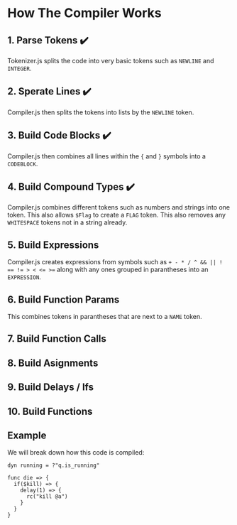# How The Compiler Works

## 1. Parse Tokens ✔️
  Tokenizer.js splits the code into very basic tokens such as `NEWLINE` and `INTEGER`.

## 2. Sperate Lines ✔️
  Compiler.js then splits the tokens into lists by the `NEWLINE` token.

## 3. Build Code Blocks ✔️
  Compiler.js then combines all lines within the `{` and `}` symbols into a `CODEBLOCK`.

## 4. Build Compound Types ✔️
  Compiler.js combines different tokens such as numbers and strings into one token. This also allows `$Flag` to create a `FLAG` token. This also removes any `WHITESPACE` tokens not in a string already.

## 5. Build Expressions
  Compiler.js creates expressions from symbols such as `+ - * / ^ && || ! == != > < <= >=` along with any ones grouped in parantheses into an `EXPRESSION`.

## 6. Build Function Params
  This combines tokens in parantheses that are next to a `NAME` token.

## 7. Build Function Calls

## 8. Build Asignments

## 9. Build Delays / Ifs

## 10. Build Functions

## Example
  We will break down how this code is compiled:
  ```
  dyn running = ?"q.is_running"

  func die => {
    if($kill) => {
      delay(1) => {
        rc("kill @a")
      }
    }
  }
  ```